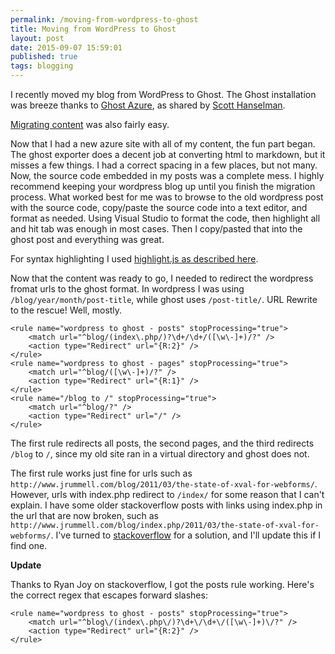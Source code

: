 ```yaml
---
permalink: /moving-from-wordpress-to-ghost
title: Moving from WordPress to Ghost 
layout: post
date: 2015-09-07 15:59:01
published: true
tags: blogging
---
```


I recently moved my blog from WordPress to Ghost. The Ghost installation was breeze thanks to [Ghost Azure](https://github.com/AzureWebApps/Ghost-Azure), as shared by [Scott Hanselman](http://www.hanselman.com/blog/UPDATEDFor2015HowToInstallTheNodejsGhostBlogSoftwareOnAzureWebAppsAndTheDeployToAzureButton.aspx).

[Migrating content](https://www.ghostforbeginners.com/how-to-transfer-blog-posts-from-wordpress-to-ghost/) was also fairly easy.

Now that I had a new azure site with all of my content, the fun part began. The ghost exporter does a decent job at converting html to markdown, but it misses a few things. I had a correct spacing in a few places, but not many. Now, the source code embedded in my posts was a complete mess. I highly recommend keeping your wordpress blog up until you finish the migration process. What worked best for me was to browse to the old wordpress post with the source code, copy/paste the source code into a text editor, and format as needed. Using Visual Studio to format the code, then highlight all and hit tab was enough in most cases. Then I copy/pasted that into the ghost post and everything was great.

For syntax highlighting I used [highlight.js as described here](http://massimilianomarini.com/how-to-use-highlightjs-into-ghost-blogging-platform/).

Now that the content was ready to go, I needed to redirect the wordpress fromat urls to the ghost format. In wordpress I was using `/blog/year/month/post-title`, while ghost uses `/post-title/`. URL Rewrite to the rescue! Well, mostly.

    <rule name="wordpress to ghost - posts" stopProcessing="true">
        <match url="^blog/(index\.php/)?\d+/\d+/([\w\-]+)/?" />
        <action type="Redirect" url="{R:2}" />
    </rule>
    <rule name="wordpress to ghost - pages" stopProcessing="true">
        <match url="^blog/([\w\-]+)/?" />
        <action type="Redirect" url="{R:1}" />
    </rule>
    <rule name="/blog to /" stopProcessing="true">
        <match url="^blog/?" />
        <action type="Redirect" url="/" />
    </rule>

The first rule redirects all posts, the second pages, and the third redirects `/blog` to `/`, since my old site ran in a virtual directory and ghost does not.

The first rule works just fine for urls such as `http://www.jrummell.com/blog/2011/03/the-state-of-xval-for-webforms/`. However, urls with index.php redirect to `/index/` for some reason that I can't explain. I have some older stackoverflow posts with links using index.php in the url that are now broken, such as `http://www.jrummell.com/blog/index.php/2011/03/the-state-of-xval-for-webforms/`. I've turned to [stackoverflow](http://stackoverflow.com/questions/32442293/redirecting-wordpress-urls-in-a-ghost-site-hosted-in-azure) for a solution, and I'll update this if I find one.

**Update**

Thanks to Ryan Joy on stackoverflow, I got the posts rule working. Here's the correct regex that escapes forward slashes:

    <rule name="wordpress to ghost - posts" stopProcessing="true">
        <match url="^blog\/(index\.php\/)?\d+\/\d+\/([\w\-]+)\/?" />
        <action type="Redirect" url="{R:2}" />
    </rule>